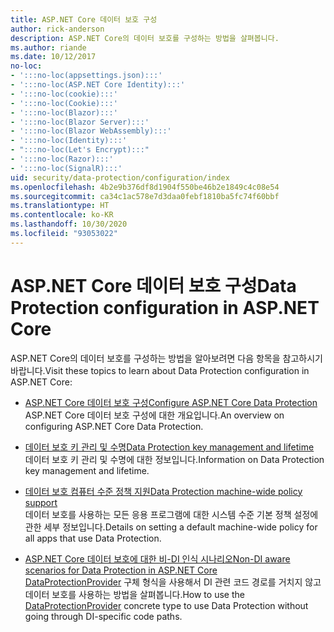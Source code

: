 ```yaml
---
title: ASP.NET Core 데이터 보호 구성
author: rick-anderson
description: ASP.NET Core의 데이터 보호를 구성하는 방법을 살펴봅니다.
ms.author: riande
ms.date: 10/12/2017
no-loc:
- ':::no-loc(appsettings.json):::'
- ':::no-loc(ASP.NET Core Identity):::'
- ':::no-loc(cookie):::'
- ':::no-loc(Cookie):::'
- ':::no-loc(Blazor):::'
- ':::no-loc(Blazor Server):::'
- ':::no-loc(Blazor WebAssembly):::'
- ':::no-loc(Identity):::'
- ":::no-loc(Let's Encrypt):::"
- ':::no-loc(Razor):::'
- ':::no-loc(SignalR):::'
uid: security/data-protection/configuration/index
ms.openlocfilehash: 4b2e9b376df8d1904f550be46b2e1849c4c08e54
ms.sourcegitcommit: ca34c1ac578e7d3daa0febf1810ba5fc74f60bbf
ms.translationtype: HT
ms.contentlocale: ko-KR
ms.lasthandoff: 10/30/2020
ms.locfileid: "93053022"
---
```

# <a name="data-protection-configuration-in-aspnet-core"></a><span data-ttu-id="67aab-103">ASP.NET Core 데이터 보호 구성</span><span class="sxs-lookup"><span data-stu-id="67aab-103">Data Protection configuration in ASP.NET Core</span></span>

<span data-ttu-id="67aab-104">ASP.NET Core의 데이터 보호를 구성하는 방법을 알아보려면 다음 항목을 참고하시기 바랍니다.</span><span class="sxs-lookup"><span data-stu-id="67aab-104">Visit these topics to learn about Data Protection configuration in ASP.NET Core:</span></span>

* [<span data-ttu-id="67aab-105">ASP.NET Core 데이터 보호 구성</span><span class="sxs-lookup"><span data-stu-id="67aab-105">Configure ASP.NET Core Data Protection</span></span>](xref:security/data-protection/configuration/overview)  
  <span data-ttu-id="67aab-106">ASP.NET Core 데이터 보호 구성에 대한 개요입니다.</span><span class="sxs-lookup"><span data-stu-id="67aab-106">An overview on configuring ASP.NET Core Data Protection.</span></span>

* [<span data-ttu-id="67aab-107">데이터 보호 키 관리 및 수명</span><span class="sxs-lookup"><span data-stu-id="67aab-107">Data Protection key management and lifetime</span></span>](xref:security/data-protection/configuration/default-settings)  
  <span data-ttu-id="67aab-108">데이터 보호 키 관리 및 수명에 대한 정보입니다.</span><span class="sxs-lookup"><span data-stu-id="67aab-108">Information on Data Protection key management and lifetime.</span></span>

* [<span data-ttu-id="67aab-109">데이터 보호 컴퓨터 수준 정책 지원</span><span class="sxs-lookup"><span data-stu-id="67aab-109">Data Protection machine-wide policy support</span></span>](xref:security/data-protection/configuration/machine-wide-policy)  
  <span data-ttu-id="67aab-110">데이터 보호를 사용하는 모든 응용 프로그램에 대한 시스템 수준 기본 정책 설정에 관한 세부 정보입니다.</span><span class="sxs-lookup"><span data-stu-id="67aab-110">Details on setting a default machine-wide policy for all apps that use Data Protection.</span></span>

* [<span data-ttu-id="67aab-111">ASP.NET Core 데이터 보호에 대한 비-DI 인식 시나리오</span><span class="sxs-lookup"><span data-stu-id="67aab-111">Non-DI aware scenarios for Data Protection in ASP.NET Core</span></span>](xref:security/data-protection/configuration/non-di-scenarios)  
  <span data-ttu-id="67aab-112">[DataProtectionProvider](/dotnet/api/Microsoft.AspNetCore.DataProtection.DataProtectionProvider) 구체 형식을 사용해서 DI 관련 코드 경로를 거치지 않고 데이터 보호를 사용하는 방법을 살펴봅니다.</span><span class="sxs-lookup"><span data-stu-id="67aab-112">How to use the [DataProtectionProvider](/dotnet/api/Microsoft.AspNetCore.DataProtection.DataProtectionProvider) concrete type to use Data Protection without going through DI-specific code paths.</span></span>
